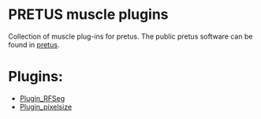 # PRETUS muscle plugins

Collection of muscle plug-ins for pretus. The public pretus software can be found in [pretus](https://github.com/gomezalberto/pretus).

# Plugins:

* [Plugin_RFSeg](Plugin_RFSeg)
* [Plugin_pixelsize](Plugin_pixelsize)

